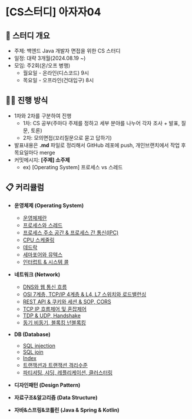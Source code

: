 # [CS스터디] 아자자04

## 📕 스터디 개요

- 주제: 백엔드 Java 개발자 면접을 위한 CS 스터디
- 일정: 대략 3개월(2024.08.19 ~)
- 모임: 주2회(온/오프 병행)
    - 월요일 - 온라인(디스코드) 9시
    - 목요일 - 오프라인(건대입구) 8시

## 👨‍🏫 진행 방식

- 1차와 2차를 구분하여 진행
    - 1차: CS 공부(주마다 주제를 정하고 세부 분야를 나누어 각자 조사 + 발표, 질문, 토론)
    - 2차: 모의면접(꼬리질문으로 묻고 답하기)
- 발표내용은 **.md** 파일로 정리해서 GitHub 레포에 push, 개인브랜치에서 작업 후 목요일마다 merge
- 커밋메시지: **[주제] 소주제**
    - ex) [Operating System] 프로세스 vs 스레드

## 📋 커리큘럼

- **운영체제 (Operating System)**
  - [운영체제란](/Operating%20System/%EC%9A%B4%EC%98%81%EC%B2%B4%EC%A0%9C%EB%9E%80.md)
  - [프로세스와 스레드](/Operating%20System/%ED%94%84%EB%A1%9C%EC%84%B8%EC%8A%A4%EC%99%80%20%EC%8A%A4%EB%A0%88%EB%93%9C.md)
  - [프로세스 주소 공간 & 프로세스 간 통신(IPC)](/Operating%20System/%ED%94%84%EB%A1%9C%EC%84%B8%EC%8A%A4%20%EC%A3%BC%EC%86%8C%20%EA%B3%B5%EA%B0%84%20%26%20%20%ED%94%84%EB%A1%9C%EC%84%B8%EC%8A%A4%20%EA%B0%84%20%ED%86%B5%EC%8B%A0%20(IPC).md)
  - [CPU 스케줄링](/Operating%20System/CPU%20%EC%8A%A4%EC%BC%80%EC%A4%84%EB%A7%81.md)
  - [데드락](/Operating%20System/%EB%8D%B0%EB%93%9C%EB%9D%BD.md)
  - [세마포어와 뮤텍스](/Operating%20System/%EC%84%B8%EB%A7%88%ED%8F%AC%EC%96%B4%EC%99%80%EB%AE%A4%ED%85%8D%EC%8A%A4.md)
  - [인터럽트 & 시스템 콜](/Operating%20System/%EC%9D%B8%ED%84%B0%EB%9F%BD%ED%8A%B8%20%26%20%EC%8B%9C%EC%8A%A4%ED%85%9C%20%EC%BD%9C.md)

- **네트워크 (Network)**
  - [DNS와 웹 통신 흐름](/Network/DNS%EC%99%80%20%EC%9B%B9%20%ED%86%B5%EC%8B%A0%20%ED%9D%90%EB%A6%84.md)
  - [OSI 7계층, TCP/IP 4계층 & L4, L7 스위치와 로드밸런싱](/Network/OSI%207%EA%B3%84%EC%B8%B5%2C%20L4L7%EC%8A%A4%EC%9C%84%EC%B9%98%2C%20%EB%A1%9C%EB%93%9C%EB%B0%B8%EB%9F%B0%EC%8B%B1.md)
  - [REST API & 쿠키와 세션 & SOP, CORS](/Network/REST%20API%20%26%20%EC%BF%A0%ED%82%A4%EC%99%80%20%EC%84%B8%EC%85%98%20%26%20SOP%2C%20CORS.md)
  - [TCP IP 흐름제어 및 혼잡제어](/Network/TCP%20IP%20%ED%9D%90%EB%A6%84%EC%A0%9C%EC%96%B4%20%EB%B0%8F%20%ED%98%BC%EC%9E%A1%EC%A0%9C%EC%96%B4.md)
  - [TDP & UDP, Handshake](/Network/TDP%20%26%20UDP%2C%20Handshake.md)
  - [동기 비동기, 블록킹 넌블록킹](/Network/%EB%8F%99%EA%B8%B0%20%EB%B9%84%EB%8F%99%EA%B8%B0%2C%20%EB%B8%94%EB%A1%9D%ED%82%B9%20%EB%84%8C%EB%B8%94%EB%A1%9D%ED%82%B9.md)

- **DB (Database)**
  - [SQL injection](/Database/SQL%20Injection.md)
  - [SQL join](/Database/SQL%20Join.md)
  - [Index](/Database/index.md)
  - [트랜잭션과 트랜잭션 격리수준](/Database/%ED%8A%B8%EB%9E%9C%EC%9E%AD%EC%85%98%2C%ED%8A%B8%EB%9E%9C%EC%9E%AD%EC%85%98%EA%B2%A9%EB%A6%AC%EC%88%98%EC%A4%80.md)
  - [파티셔팅, 샤딩, 레플리케이션, 클러스터링](/Database/%ED%8C%8C%ED%8B%B0%EC%85%94%EB%8B%9D%2C%EC%83%A4%EB%94%A9%2C%EB%A0%88%ED%94%8C%EB%A6%AC%EC%BC%80%EC%9D%B4%EC%85%98%2C%ED%81%B4%EB%9F%AC%EC%8A%A4%ED%84%B0%EB%A7%81.md)

- **디자인패턴 (Design Pattern)**
- **자료구조&알고리즘 (Data Structure)**
- **자바&스프링&코틀린 (Java & Spring & Kotlin)**



